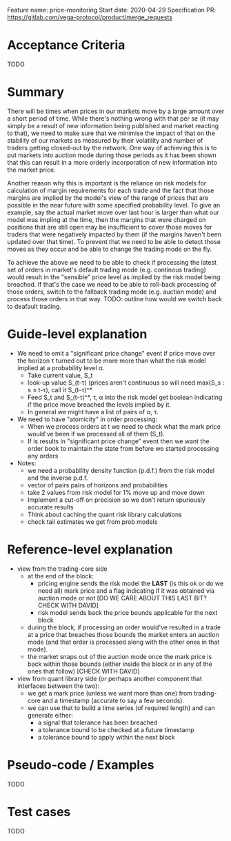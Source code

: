 Feature name: price-monitoring
Start date: 2020-04-29
Specification PR: https://gitlab.com/vega-protocol/product/merge_requests

# Acceptance Criteria
TODO

# Summary
There will be times when prices in our markets move by a large amount over a short period of time. While there's nothing wrong with that per se (it may simply be a result of new information being published and market reacting to that), we need to make sure that we minimise the impact of that on the stability of our markets as measured by their volatility and number of traders getting closed-out by the network. One way of achieving this is to put markets into auction mode during those periods as it has been shown that this can result in a more orderly incorporation of new information into the market price.

Another reason why this is important is the reliance on risk models for calculation of margin requirements for each trade and the fact that those margins are implied by the model's view of the range of prices that are possible in the near future with some specified probability level. To give an example, say the actual market move over last hour is larger than what our model was impling at the time, then the margins that were charged on positions that are still open may be insufficient to cover those moves for traders that were negatively impacted by them (if the margins haven't been updated over that time). To prevent that we need to be able to detect those moves as they occur and be able to change the trading mode on the fly.

To achieve the above we need to be able to check if processing the latest set of orders in market's default trading mode (e.g. continous trading) would result in the "sensible" price level as implied by the risk model being breached. If that's the case we need to be able to roll-back processing of those orders, switch to the fallback trading mode (e.g. auction mode) and process those orders in that way. TODO: outline how would we switch back to deafault trading.


# Guide-level explanation

- We need to emit a "significant price change" event if price move over the horizon τ turned out to be more more than what the risk model implied at a probability level α.
    - Take current value, S_t
    - look-up value S_(t-τ) (prices aren't continuous so will need max(S_s : s  ≤ t-τ), call it  S_(t-τ)^*
    - Feed S_t and S_(t-τ)^*, τ, α into the risk model get boolean indicating if the price move breached the levels implied by it.
    - In general we might have a list of pairs of α, τ.
- We need to have "atomicity" in order processing:
    - When we process orders at t we need to check what the mark price would've been if we processed all of them (S_t).
    - If is results in "significant price change" event then we want the order book to maintain the state from before we started processing any orders
- Notes:
    - we need a probability density function (p.d.f.) from the risk model and the inverse p.d.f.
    - vector of pairs pairs of horizons and probabilities
    - take 2 values from risk model for 1% move up and move down
    - Implement a cut-off on precision so we don’t return spuriously accurate results
    - Think about caching the quant risk library calculations
    - check tail estimates we get from prob models

# Reference-level explanation

- view from the trading-core side
    - at the end of the block:
        - pricing engine sends the risk model the **LAST** (is this ok or do we need all) mark price and a flag indicating if it was obtained via auction mode or not [DO WE CARE ABOUT THIS LAST BIT? CHECK WITH DAVID]
        - risk model sends back the price bounds applicable for the next block
    - during the block, if processing an order would've resulted in a trade at a price that breaches those bounds the market enters an auction mode (and that order is processed along with the other ones in that mode).
    - the market snaps out of the auction mode once the mark price is back within those bounds (either inside the block or in any of the ones that follow) [CHECK WITH DAVID]
- view from quant library side (or perhaps another component that interfaces between the two):
    - we get a mark price (unless we want more than one) from trading-core and a timestamp (accurate to say a few seconds).
    - we can use that to build a time series (of required length) and can generate either:
        - a signal that tolerance has been breached
        - a tolerance bound to be checked at a future timestamp
        - a tolerance bound to apply within the next block


# Pseudo-code / Examples
TODO

# Test cases
TODO